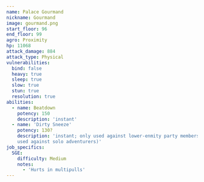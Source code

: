 ```yaml
---
name: Palace Gourmand
nickname: Gourmand
image: gourmand.png
start_floor: 96
end_floor: 99
agro: Proximity
hp: 11068
attack_damage: 884
attack_type: Physical
vulnerabilities:
  bind: false
  heavy: true
  sleep: true
  slow: true
  stun: true
  resolution: true
abilities:
  - name: Beatdown
    potency: 150
    description: 'instant'
  - name: 'Dirty Sneeze'
    potency: 130?
    description: 'instant; only used against lower-enmity party members (not
    used against solo adventurers)'
job_specifics:
  SGE:
    difficulty: Medium
    notes:
      - 'Hurts in multipulls'
---
```

